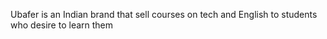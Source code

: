 Ubafer is an Indian brand that sell courses on tech and English to students who desire to learn them 
